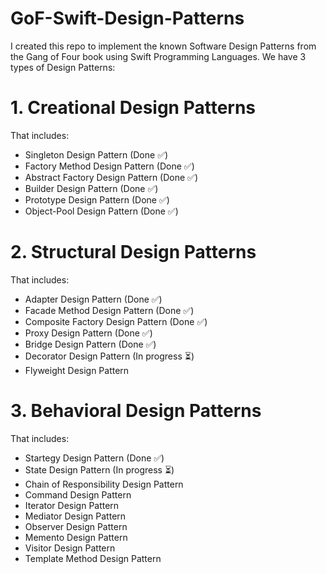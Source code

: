 # GoF-Swift-Design-Patterns

I created this repo to implement the known Software Design Patterns from the Gang of Four book using Swift Programming Languages.
We have 3 types of Design Patterns:

# 1. Creational Design Patterns 
That includes:
<ul>
<li> Singleton Design Pattern (Done ✅)</li>
<li> Factory Method Design Pattern (Done ✅)</li>
<li> Abstract Factory Design Pattern (Done ✅)</li>
<li> Builder Design Pattern (Done ✅)</li>
<li> Prototype Design Pattern (Done ✅)</li>
<li> Object-Pool Design Pattern (Done ✅)</li>
</ul>

# 2. Structural Design Patterns
That includes:
<ul>
<li> Adapter Design Pattern (Done ✅)</li>
<li> Facade Method Design Pattern (Done ✅)</li>
<li> Composite Factory Design Pattern (Done ✅)</li>
<li> Proxy Design Pattern (Done ✅)</li>
<li> Bridge Design Pattern (Done ✅) </li>
<li> Decorator Design Pattern (In progress ⏳)</li>
<li> Flyweight Design Pattern </li>
</ul>

# 3. Behavioral Design Patterns 
That includes:
<ul>
<li> Startegy Design Pattern (Done ✅)</li>
<li> State Design Pattern (In progress ⏳)</li>
<li> Chain of Responsibility Design Pattern </li>
<li> Command Design Pattern </li>
<li> Iterator Design Pattern </li>
<li> Mediator Design Pattern </li>
<li> Observer Design Pattern </li>
<li> Memento Design Pattern </li>
<li> Visitor Design Pattern </li>
<li> Template Method Design Pattern </li>
</ul>
